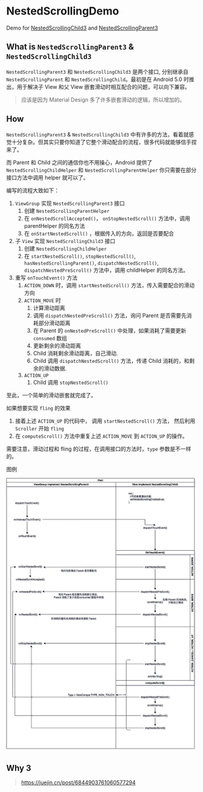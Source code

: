 # NestedScrollingDemo
Demo for [NestedScrollingChild3](https://developer.android.com/reference/kotlin/androidx/core/view/NestedScrollingChild3?hl=en) and [NestedScrollingParent3](https://developer.android.com/reference/kotlin/androidx/core/view/NestedScrollingParent3?hl=en)

## What is `NestedScrollingParent3` & `NestedScrollingChild3`
`NestedScrollingParent3` 和 `NestedScrollingChild3` 是两个接口, 分别继承自 `NestedScrollingParent` 和 `NestedScrollingChild`。最初是在 Android 5.0 时推出，用于解决子 View 和父 View 嵌套滑动时相互配合的问题，可以向下兼容。
> 应该是因为 Material Design 多了许多嵌套滑动的逻辑，所以增加的。

## How
`NestedScrollingParent3` & `NestedScrollingChild3` 中有许多的方法，看着就感觉十分复杂。但其实只要你知道了它整个滑动配合的流程，很多代码就能够信手捏来了。

而 Parent 和 Child 之间的通信你也不用操心，Android 提供了 `NestedScrollingChildHelper` 和 `NestedScrollingParentHelper` 你只需要在部分接口方法中调用 helper 就可以了。

编写的流程大致如下：
1. `ViewGroup` 实现 `NestedScrollingParent3` 接口
   1. 创建 `NestedScrollingParentHelper`
   2. 在 `onNestedScrollAccepted()`， `onStopNestedScroll()` 方法中，调用 parentHelper 的同名方法
   3. 在 `onStartNestedScroll()` ，根据传入的方向，返回是否要配合
2. 子 `View` 实现 `NestedScrollingChild3` 接口
   1. 创建 `NestedScrollingChildHelper`
   2. 在 `startNestedScroll()`, `stopNestedScroll()`, `hasNestedScrollingParent()`, `dispatchNestedScroll()`, `dispatchNestedPreScroll()` 方法中，调用 childHelper 的同名方法。
3. 重写 `onTouchEvent()` 方法 
   1. `ACTION_DOWN` 时，调用 `startNestedScroll()` 方法，传入需要配合的滑动方向
   2. `ACTION_MOVE` 时
      1. 计算滑动距离
      2. 调用 `dispatchNestedPreScroll()` 方法，询问 Parent 是否需要先消耗部分滑动距离
      3. 在 Parent 的 `onNestedPreScroll()` 中处理，如果消耗了需要更新 `consumed` 数组
      4. 更新剩余的滑动距离
      5. Child 消耗剩余滑动距离，自己滑动.
      6. Child 调用 `dispatchNestedScroll()` 方法，传递 Child 消耗的，和剩余的滑动数据.
   3. `ACTION_UP`
      1. Child 调用 `stopNestedScroll()`

至此，一个简单的滑动嵌套就完成了。

如果想要实现 `fling` 的效果
1. 接着上述 `ACTION_UP` 的代码中， 调用 `startNestedScroll()` 方法， 然后利用 `Scroller` 开始 `fling`
2. 在 `computeScroll()` 方法中重复上述 `ACTION_MOVE` 到 `ACTION_UP` 的操作。 

需要注意，滑动过程和 fling 的过程，在调用接口的方法时，`type` 参数是不一样的。

图例

![NestedScrolling](nestedscrolling.png)

## Why 3
> https://juejin.cn/post/6844903761060577294

